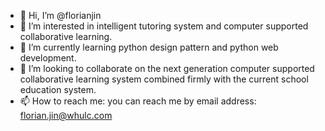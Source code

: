 - 👋 Hi, I’m @florianjin
- 👀 I’m interested in intelligent tutoring system and computer supported collaborative learning.
- 🌱 I’m currently learning python design pattern and python web development.
- 💞️ I’m looking to collaborate on the next generation computer supported collaborative learning system combined firmly with the current school education system.
- 📫 How to reach me: you can reach me by email address: florian.jin@whulc.com

<!---
florianjin/florianjin is a ✨ special ✨ repository because its `README.md` (this file) appears on your GitHub profile.
You can click the Preview link to take a look at your changes.
--->

